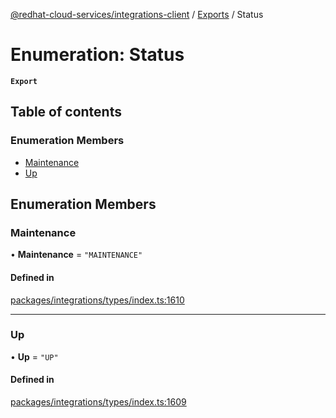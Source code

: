 [@redhat-cloud-services/integrations-client](../README.md) / [Exports](../modules.md) / Status

# Enumeration: Status

**`Export`**

## Table of contents

### Enumeration Members

- [Maintenance](Status.md#maintenance)
- [Up](Status.md#up)

## Enumeration Members

### Maintenance

• **Maintenance** = ``"MAINTENANCE"``

#### Defined in

[packages/integrations/types/index.ts:1610](https://github.com/RedHatInsights/javascript-clients/blob/master/packages/integrations/types/index.ts#L1610)

___

### Up

• **Up** = ``"UP"``

#### Defined in

[packages/integrations/types/index.ts:1609](https://github.com/RedHatInsights/javascript-clients/blob/master/packages/integrations/types/index.ts#L1609)
